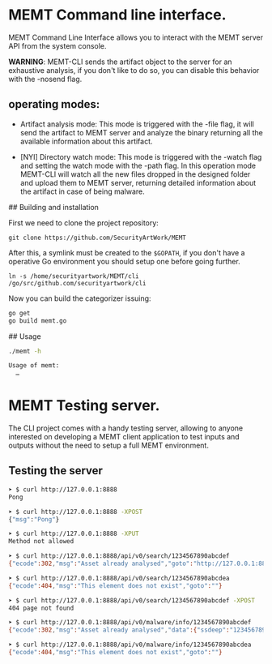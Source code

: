 # MEMT Command line interface.

MEMT Command Line Interface allows you to interact with the MEMT server API from the system
console.

**WARNING**: MEMT-CLI sends the artifact object to the server for an
exhaustive analysis, if you don't like to do so, you can disable this
behavior with the -nosend flag.



## operating modes:

* Artifact analysis mode: This mode is triggered with the -file flag, it will
send the artifact to MEMT server and analyze the binary returning all the
available information about this artifact.

* [NYI] Directory watch mode: This mode is triggered with the -watch flag and
setting the watch mode with the -path flag. In this operation mode MEMT-CLI
will watch all the new files dropped in the designed folder and upload them
to MEMT server, returning detailed information about the artifact in case
of being malware.

## Building and installation

First we need to clone the project repository:

`git clone https://github.com/SecurityArtWork/MEMT`

After this, a symlink must be created to the `$GOPATH`, if you don't have a operative Go environment you should setup one before going further.

`ln -s /home/securityartwork/MEMT/cli /go/src/github.com/securityartwork/cli`

Now you can build the categorizer issuing:


```bash
go get
go build memt.go
```


## Usage

```bash
./memt -h

Usage of memt:
  …
```

# MEMT Testing server.

The CLI project comes with a handy testing server, allowing to anyone interested on developing a MEMT client application to test inputs and outputs without the need to setup a full MEMT environment.

## Testing the server


```bash
➤ $ curl http://127.0.0.1:8888
Pong

➤ $ curl http://127.0.0.1:8888 -XPOST
{"msg":"Pong"}

➤ $ curl http://127.0.0.1:8888 -XPUT
Method not allowed

➤ $ curl http://127.0.0.1:8888/api/v0/search/1234567890abcdef
{"ecode":302,"msg":"Asset already analysed","goto":"http://127.0.0.1:8888/api/v0/malware/info/1234567890abcdef"}

➤ $ curl http://127.0.0.1:8888/api/v0/search/1234567890abcdea
{"ecode":404,"msg":"This element does not exist","goto":""}

➤ $ curl http://127.0.0.1:8888/api/v0/search/1234567890abcdef -XPOST
404 page not found

➤ $ curl http://127.0.0.1:8888/api/v0/malware/info/1234567890abcdef
{"ecode":302,"msg":"Asset already analysed","data":{"ssdeep":"1234567890","md5":"1234567890","sha1":"1234567890","sha256":"1234567890","sha512":"1234567890","format":"pe","symbols":["a","b"],"imports":["a","b"],"sections":["a","b"],"arch":"amd64","strain":"","mutations":["0987654321","5647382910","4536789013"],"siblings":[""]}}

➤ $ curl http://127.0.0.1:8888/api/v0/malware/info/1234567890abcdea
{"ecode":404,"msg":"This element does not exist","goto":""}
```
